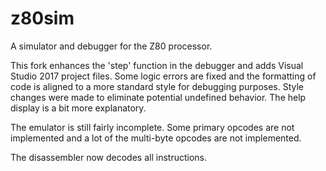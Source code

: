 z80sim
======

A simulator and debugger for the Z80 processor.

This fork enhances the 'step' function in the debugger
and adds Visual Studio 2017 project files.
Some logic errors are fixed and the formatting of
code is aligned to a more standard style for debugging
purposes.
Style changes were made to eliminate potential undefined behavior.
The help display is a bit more explanatory.

The emulator is still fairly incomplete. Some primary opcodes are not implemented and a lot of the multi-byte opcodes are not implemented. 

The disassembler now decodes all instructions.
